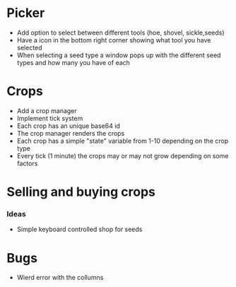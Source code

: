 # Picker
- Add option to select between different tools (hoe, shovel, sickle,seeds)
- Have a icon in the bottom right corner showing what tool you have selected
- When selecting a seed type a window pops up with the different seed types and how many you have of each

# Crops
- Add a crop manager
- Implement tick system
- Each crop has an unique base64 id
- The crop manager renders the crops
- Each crop has a simple "state" variable from 1-10 depending on the crop type
- Every tick (1 minute) the crops may or may not grow depending on some factors

# Selling and buying crops
### Ideas
- Simple keyboard controlled shop for seeds

# Bugs
- Wierd error with the collumns

